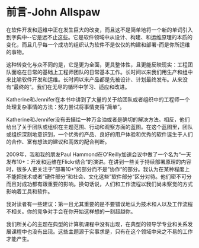 # 前言-John Allspaw

在软件开发和运维中正在发生巨大的改变，而且这不是简单地将一个新的单词引入到字典中--它是远不止这些。它是软件领域中从设计、构建、和运维原理的本质的变化，而且几乎每一个成功的组织认为软件不是仅仅的构建和部署-而是你所运维的事物。

这种转变化与众不同的是，它是更为全面，更具整体性，且更能反映现实：工程团队面临在日常的基础上工程师团队的日常基本工作。长时间以来我们用生产和组中来比喻软件开发和运维。长时间以来产品都是先被设计、计划最终发布。从来没有“最终的”。我们在无尽的循环中学习、适应和改进。

Katherine和Jennifer在本书中讲到了大量的关于给团队或者组织中的工程师一个处理复杂事情的方法：努力尝试将事情变得“简单”。

Katherine和Jennifer没有去描绘一种万金油或者是确切的解决方法。相反，他们给出了关于团队或组织在主题范围、行动和观察方面的蓝图。在这个蓝图里，团队或组织深刻地意识到，一个优秀的产品、良好的用户体验和优秀的软件诞生于人们的合作、富有想法的建议和高效的配合判断。

2009年，我和我的朋友Paul Hammond在O'Reilly加速会议中做了一个名为“一天发布10+：开发和运维在Flickr结合“的演讲。在讲到一些关于持续部署原理的内容时，很多人更关注于”部署10+“的部分而不是”协作“的部分。我认为在某种程度上不能把技术或者”硬件部分“和社会、文化这些”软件部分“区分对待。他们密不可分而且对成功都有跟重要的影响。换句话说，人们和工作流程以我们尚未察觉的方式影响着工具和软件。

我对读者有一些建议：第一且尤其重要的是不要错误地认为技术和人以及工作流程不相关。你的竞争对手会在你开始这样想的一刻超越你。

我们所关心的主题在典型的计算机课程中没有出现，在典型的领导学专业和关系发展课程中也没有出现。这些主题源于实事求是，只有在这个领域中来之不易的工作才能产生。


